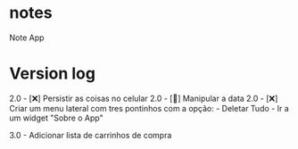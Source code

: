 # notes

Note App

# Version log
2.0 - [❌] Persistir as coisas no celular
2.0 - [💚] Manipular a data
2.0 - [❌] Criar um menu lateral com tres pontinhos com a opção:
    - Deletar Tudo
    - Ir a um widget "Sobre o App"


3.0 - Adicionar lista de carrinhos de compra